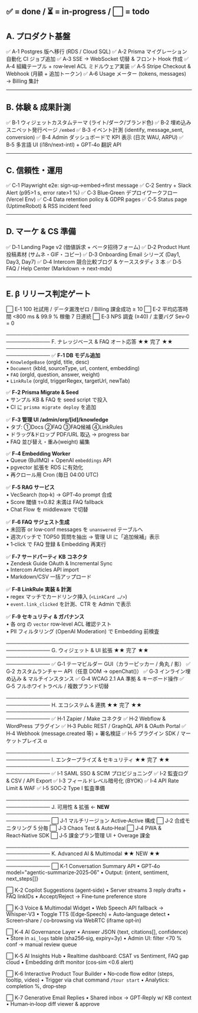 ✅ = done / ⏳ = in‑progress / ⬜ = todo
---------------------------------------------------------
A. プロダクト基盤
---------------------------------------------------------
✅  A‑1  Postgres 版へ移行 (RDS / Cloud SQL)
✅  A‑2  Prisma マイグレーション自動化 CI ジョブ追加
✅  A‑3  SSE → WebSocket 切替 & フロント Hook 作成
✅  A‑4  組織テーブル + row‑level ACL ミドルウェア実装
✅  A‑5  Stripe Checkout & Webhook (月額 + 追加トークン)
✅  A‑6  Usage メーター (tokens, messages) → Billing 集計

---------------------------------------------------------
B. 体験 & 成果計測
---------------------------------------------------------
✅  B‑1  ウィジェットカスタムテーマ (ライト/ダーク/ブランド色)
✅  B‑2  埋め込みスニペット発行ページ `/embed`
✅  B‑3  イベント計測 (identify, message_sent, conversion)
✅  B‑4  Admin ダッシュボードで KPI 表示 (日次 WAU, ARPU)
✅  B‑5  多言語 UI (i18n/next-intl) + GPT‑4o 翻訳 API

---------------------------------------------------------
C. 信頼性・運用
---------------------------------------------------------
✅  C‑1  Playwright e2e: sign‑up→embed→first message
✅  C‑2  Sentry + Slack Alert (p95>1 s, error rate>1 %)
✅  C‑3  Blue‑Green デプロイワークフロー (Vercel Env)
✅  C‑4  Data retention policy & GDPR pages
✅  C‑5  Status page (UptimeRobot) & RSS incident feed

---------------------------------------------------------
D. マーケ & CS 準備
---------------------------------------------------------
✅  D‑1  Landing Page v2 (価値訴求 + ベータ招待フォーム)
✅  D‑2  Product Hunt 投稿素材 (サムネ・GIF・コピー)
✅  D‑3  Onboarding Email シリーズ (Day1, Day3, Day7)
✅  D‑4  Intercom 競合比較ブログ & ケーススタディ 3 本
✅  D‑5  FAQ / Help Center (Markdown → next-mdx)

---------------------------------------------------------
E. β リリース判定ゲート
---------------------------------------------------------
⬜  E‑1  100 社試用 / データ漏洩ゼロ / Billing 課金成功 ≥ 10
⬜  E‑2  平均応答時間 <800 ms & 99.9 % 稼働 7 日連続
⬜  E‑3  NPS 調査 (≥40) / 主要バグ Sev‑0 = 0


──────────────────────────────────────────────────────────────
F. ナレッジベース & FAQ オート応答      ★★ 完了 ★★
──────────────────────────────────────────────────────────────
✅  **F‑1  DB モデル追加**  
        • `KnowledgeBase` (orgId, title, desc)  
        • `Document` (kbId, sourceType, url, content, embedding)  
        • `FAQ` (orgId, question, answer, weight)  
        • `LinkRule` (orgId, triggerRegex, targetUrl, newTab)

✅  **F‑2  Prisma Migrate & Seed**  
        • サンプル KB & FAQ を seed script で投入  
        • CI に `prisma migrate deploy` を追加

✅  **F‑3  管理 UI /admin/org/[id]/knowledge**  
        • タブ: ①Docs ②FAQ ③FAQ候補 ④LinkRules  
        • ドラッグ&ドロップ PDF/URL 取込 → progress bar  
        • FAQ 並び替え・重み(weight) 編集

✅  **F‑4  Embedding Worker**  
        • Queue (BullMQ) + OpenAI `embeddings` API  
        • pgvector 拡張を RDS に有効化  
        • 再クロール用 Cron (毎日 04:00 UTC)

✅  **F‑5  RAG サービス**  
        • VecSearch (top‑k) → GPT‑4o prompt 合成  
        • Score 閾値 τ=0.82 未満は FAQ fallback  
        • Chat Flow を middleware で切替

✅  **F‑6  FAQ サジェスト生成**  
        • 未回答 or low‑conf messages を `unanswered` テーブルへ  
        • 週次バッチで TOP50 質問を抽出 → 管理 UI に「追加候補」表示  
        • 1‑click で FAQ 登録 & Embedding 再実行

✅  **F‑7  サードパーティ KB コネクタ**  
        • Zendesk Guide OAuth & Incremental Sync  
        • Intercom Articles API import  
        • Markdown/CSV 一括アップロード

✅  **F‑8  LinkRule 実装 & 計測**  
        • regex マッチでカードリンク挿入 (`<LinkCard …/>`)  
        • `event.link_clicked` を計測、CTR を Admin で表示

✅  **F‑9  セキュリティ & ガバナンス**  
        • 各 org の `vector` row‑level ACL 確認テスト  
        • PII フィルタリング (OpenAI Moderation) で Embedding 前検査


──────────────────────────────────────────────────────────────
G. ウィジェット & UI 拡張       ★★ 完了 ★★
──────────────────────────────────────────────────────────────
✅  G‑1  テーマビルダー GUI（カラーピッカー / 角丸 / 影）
✅  G‑2  カスタムランチャー API（任意 DOM → openChat()）
✅  G‑3  インライン埋め込み & マルチインスタンス
✅  G‑4  WCAG 2.1 AA 準拠 & キーボード操作
✅  G‑5  フルホワイトラベル / 複数ブランド切替

──────────────────────────────────────────────────────────────
H. エコシステム & 連携       ★★ 完了 ★★
──────────────────────────────────────────────────────────────
✅  H‑1  Zapier / Make コネクタ
✅  H‑2  Webflow & WordPress プラグイン
✅  H‑3  Public REST / GraphQL API & OAuth Portal
✅  H‑4  Webhook (message.created 等) + 署名検証
✅  H‑5  プラグイン SDK / マーケットプレイス α

──────────────────────────────────────────────────────────────
I. エンタープライズ & セキュリティ ★★ 完了 ★★
──────────────────────────────────────────────────────────────
✅  I‑1  SAML SSO & SCIM プロビジョニング
✅  I‑2  監査ログ & CSV / API Export
✅  I‑3  フィールドレベル暗号化 (BYOK)
✅  I‑4  API Rate Limit & WAF
✅  I‑5  SOC‑2 Type I 監査準備

──────────────────────────────────────────────────────────────
J. 可用性 & 拡張                 ← **NEW**
──────────────────────────────────────────────────────────────
⬜  J‑1  マルチリージョン Active‑Active 構成
⬜  J‑2  合成モニタリング 5 分毎
⬜  J‑3  Chaos Test & Auto‑Heal
⬜  J‑4  PWA & React‑Native SDK
⬜  J‑5  課金プラン管理 UI + Overage 課金


──────────────────────────────────────────────────────────────
K. Advanced AI & Multimodal  ★★ NEW ★★
──────────────────────────────────────────────────────────────
⬜  K‑1  Conversation Summary API
        • GPT‑4o   model="agentic-summarize‑2025‑06"
        • Output: {intent, sentiment, next_steps[]}

⬜  K‑2  Copilot Suggestions (agent‑side)
        • Server streams 3 reply drafts + FAQ linkIDs
        • Accept/Reject → Fine‑tune preference store

⬜  K‑3  Voice & Multimodal Widget
        • Web Speech API fallback → Whisper‑V3
        • Toggle TTS (Edge‑Speech) + Auto‑language detect
        • Screen‑share / co‑browsing via WebRTC (iframe opt‑in)

⬜  K‑4  AI Governance Layer
        • Answer JSON {text, citations[], confidence}
        • Store in `ai_logs` table (sha256‑sig, expiry=3y)
        • Admin UI: filter <70 % conf → manual review queue

⬜  K‑5  AI Insights Hub
        • Realtime dashboard: CSAT vs Sentiment, FAQ gap cloud
        • Embedding drift monitor (cos‑sim <0.6 alert)

⬜  K‑6  Interactive Product Tour Builder
        • No‑code flow editor (steps, tooltip, video)
        • Trigger via chat command `/tour start`
        • Analytics: completion %, drop‑step

⬜  K‑7  Generative Email Replies
        • Shared inbox → GPT‑Reply w/ KB context
        • Human‑in‑loop diff viewer & approve

